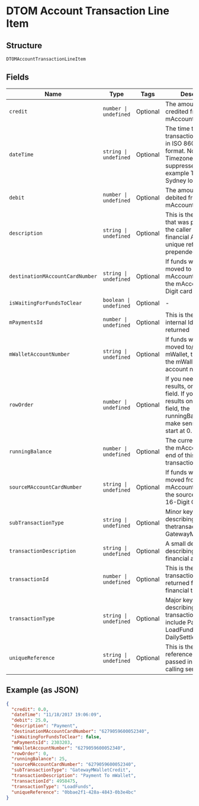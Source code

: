 
# DTOM Account Transaction Line Item

## Structure

`DTOMAccountTransactionLineItem`

## Fields

| Name | Type | Tags | Description |
|  --- | --- | --- | --- |
| `credit` | `number \| undefined` | Optional | The amount of funds credited from the mAccount |
| `dateTime` | `string \| undefined` | Optional | The time the transaction occurred in ISO 8601 date-time format. Note that Timezone is suppressed. The example Timezone is Sydney local time |
| `debit` | `number \| undefined` | Optional | The amount of funds debited from the mAccount |
| `description` | `string \| undefined` | Optional | This is the description that was provided by the caller to the financial API with your unique reference prepended |
| `destinationMAccountCardNumber` | `string \| undefined` | Optional | If funds were being moved to an mAccount, then this is the mAccount 16-Digit card number |
| `isWaitingForFundsToClear` | `boolean \| undefined` | Optional | - |
| `mPaymentsId` | `number \| undefined` | Optional | This is the Platform internal Id for the row returned |
| `mWalletAccountNumber` | `string \| undefined` | Optional | If funds were being moved to/from an mWallet, then this is the mWallets 16-Digit account number |
| `rowOrder` | `number \| undefined` | Optional | If you need to sort the results, only use this field. If you sort the results on any other field, the runningBalance won’t make sense.rowOrder start at 0. |
| `runningBalance` | `number \| undefined` | Optional | The current balance of the mAccount at the end of this single row transaction |
| `sourceMAccountCardNumber` | `string \| undefined` | Optional | If funds were being moved from an mAccount, then this is the source mAccount 16-Digit Card number |
| `subTransactionType` | `string \| undefined` | Optional | Minor keyword describing thetransaction. E.g. GatewayMWalletCredit |
| `transactionDescription` | `string \| undefined` | Optional | A small description describing the financial action |
| `transactionId` | `number \| undefined` | Optional | This is the transactionId that was returned from a financial transaction |
| `transactionType` | `string \| undefined` | Optional | Major keyword describing the transaction. E.g. include Payment, LoadFunds, DailySettlement |
| `uniqueReference` | `string \| undefined` | Optional | This is the unique reference that was passed in by the calling service |

## Example (as JSON)

```json
{
  "credit": 0.0,
  "dateTime": "11/18/2017 19:06:09",
  "debit": 25.0,
  "description": "Payment",
  "destinationMAccountCardNumber": "6279059600052340",
  "isWaitingForFundsToClear": false,
  "mPaymentsId": 2303203,
  "mWalletAccountNumber": "6279059600052340",
  "rowOrder": 0,
  "runningBalance": 25,
  "sourceMAccountCardNumber": "6279059600052340",
  "subTransactionType": "GatewayMWalletCredit",
  "transactionDescription": "Payment To mWallet",
  "transactionId": 4958475,
  "transactionType": "LoadFunds",
  "uniqueReference": "0bbae2f1-428a-4843-0b3e4bc"
}
```


